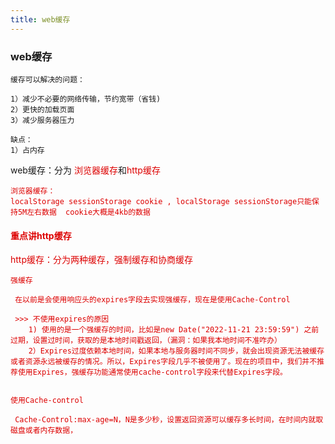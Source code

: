 ```yaml
---
title: web缓存
---
```


### web缓存
```
缓存可以解决的问题：

1）减少不必要的网络传输，节约宽带（省钱)
2）更快的加载页面
3）减少服务器压力

缺点：
1）占内存
```

web缓存：分为 <font color="#dd0000">浏览器缓存</font>和<font color="#dd0000">http缓存<font>

```
浏览器缓存： 
localStorage sessionStorage cookie , localStorage sessionStorage只能保持5M左右数据  cookie大概是4kb的数据
```

#### 重点讲http缓存
http缓存：分为两种缓存，强制缓存和协商缓存

```
强缓存

 在以前是会使用响应头的expires字段去实现强缓存，现在是使用Cache-Control

 >>> 不使用expires的原因
    1) 使用的是一个强缓存的时间，比如是new Date("2022-11-21 23:59:59") 之前过期，设置过时间，获取的是本地时间戳返回，（漏洞：如果我本地时间不准咋办）
    2）Expires过度依赖本地时间，如果本地与服务器时间不同步，就会出现资源无法被缓存或者资源永远被缓存的情况。所以，Expires字段几乎不被使用了。现在的项目中，我们并不推荐使用Expires，强缓存功能通常使用cache-control字段来代替Expires字段。


使用Cache-control

 Cache-Control:max-age=N，N是多少秒，设置返回资源可以缓存多长时间，在时间内就取磁盘或者内存数据，

```



